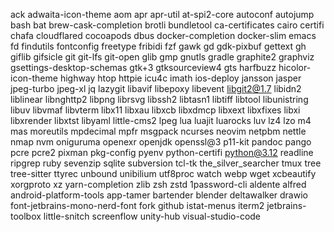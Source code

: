 ack
adwaita-icon-theme
aom
apr
apr-util
at-spi2-core
autoconf
autojump
bash
bat
brew-cask-completion
brotli
bundletool
ca-certificates
cairo
certifi
chafa
cloudflared
cocoapods
dbus
docker-completion
docker-slim
emacs
fd
findutils
fontconfig
freetype
fribidi
fzf
gawk
gd
gdk-pixbuf
gettext
gh
giflib
gifsicle
git
git-lfs
git-open
glib
gmp
gnutls
gradle
graphite2
graphviz
gsettings-desktop-schemas
gtk+3
gtksourceview4
gts
harfbuzz
hicolor-icon-theme
highway
htop
httpie
icu4c
imath
ios-deploy
jansson
jasper
jpeg-turbo
jpeg-xl
jq
lazygit
libavif
libepoxy
libevent
libgit2@1.7
libidn2
liblinear
libnghttp2
libpng
librsvg
libssh2
libtasn1
libtiff
libtool
libunistring
libuv
libvmaf
libvterm
libx11
libxau
libxcb
libxdmcp
libxext
libxfixes
libxi
libxrender
libxtst
libyaml
little-cms2
lpeg
lua
luajit
luarocks
luv
lz4
lzo
m4
mas
moreutils
mpdecimal
mpfr
msgpack
ncurses
neovim
netpbm
nettle
nmap
nvm
oniguruma
openexr
openjdk
openssl@3
p11-kit
pandoc
pango
pcre
pcre2
pixman
pkg-config
pyenv
python-certifi
python@3.12
readline
ripgrep
ruby
sevenzip
sqlite
subversion
tcl-tk
the_silver_searcher
tmux
tree
tree-sitter
ttyrec
unbound
unibilium
utf8proc
watch
webp
wget
xcbeautify
xorgproto
xz
yarn-completion
zlib
zsh
zstd
1password-cli
aldente
alfred
android-platform-tools
app-tamer
bartender
blender
deltawalker
drawio
font-jetbrains-mono-nerd-font
fork
github
istat-menus
iterm2
jetbrains-toolbox
little-snitch
screenflow
unity-hub
visual-studio-code
